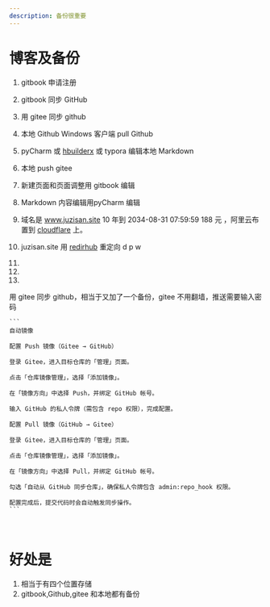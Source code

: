 ```yaml
---
description: 备份很重要
---
```


# 博客及备份

1. gitbook 申请注册

2. gitbook 同步 GitHub

3. 用 gitee 同步 github

4. 本地 Github Windows 客户端 pull Github

5. pyCharm 或 [hbuilderx](https://www.dcloud.io/hbuilderx.html) 或 typora 编辑本地 Markdown

6. 本地  push gitee

7. 新建页面和页面调整用 gitbook 编辑

8. Markdown 内容编辑用pyCharm 编辑

9. 域名是 www.juzisan.site 10 年到 2034-08-31 07:59:59 188 元 ，阿里云布置到 [cloudflare](https://dash.cloudflare.com) 上。

10. juzisan.site 用 [redirhub](https://dash.redirhub.com/) 重定向 d p w

11. 

12. 

13. 


用 gitee 同步 github，相当于又加了一个备份，gitee 不用翻墙，推送需要输入密码

    ```
    自动镜像
    
    配置 Push 镜像（Gitee → GitHub）
    
    登录 Gitee，进入目标仓库的「管理」页面。
    
    点击「仓库镜像管理」，选择「添加镜像」。
    
    在「镜像方向」中选择 Push，并绑定 GitHub 帐号。
    
    输入 GitHub 的私人令牌（需包含 repo 权限），完成配置。
    
    配置 Pull 镜像（GitHub → Gitee）
    
    登录 Gitee，进入目标仓库的「管理」页面。
    
    点击「仓库镜像管理」，选择「添加镜像」。
    
    在「镜像方向」中选择 Pull，并绑定 GitHub 帐号。
    
    勾选「自动从 GitHub 同步仓库」，确保私人令牌包含 admin:repo_hook 权限。
    
    配置完成后，提交代码时会自动触发同步操作。
    ```


​    

# 好处是

1. 相当于有四个位置存储
2. gitbook,Github,gitee 和本地都有备份
